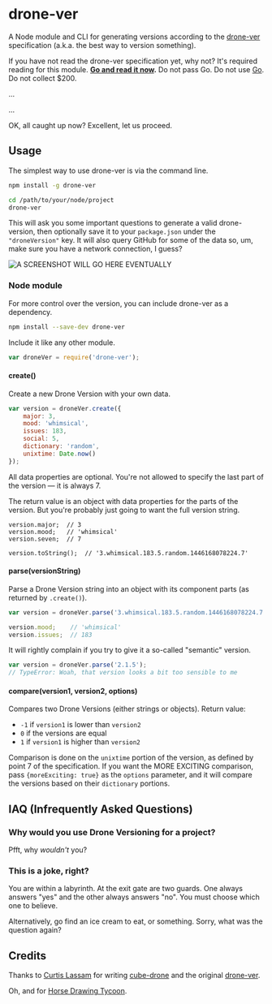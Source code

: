 # drone-ver

A Node module and CLI for generating versions according to the [drone-ver][drone-ver] specification (a.k.a. the best way to version something).

If you have not read the drone-ver specification yet, why not? It's required reading for this module. **[Go and read it now][drone-ver].** Do not pass Go. Do not use [Go][golang]. Do not collect $200.

...

...

OK, all caught up now? Excellent, let us proceed.


## Usage

The simplest way to use drone-ver is via the command line.

```sh
npm install -g drone-ver

cd /path/to/your/node/project
drone-ver
```

This will ask you some important questions to generate a valid drone-version, then optionally save it to your `package.json` under the `"droneVersion"` key. It will also query GitHub for some of the data so, um, make sure you have a network connection, I guess?

![A SCREENSHOT WILL GO HERE EVENTUALLY]()

### Node module

For more control over the version, you can include drone-ver as a dependency.

```sh
npm install --save-dev drone-ver
```

Include it like any other module.

```js
var droneVer = require('drone-ver');
```


#### create()

Create a new Drone Version with your own data.

```js
var version = droneVer.create({
    major: 3,
    mood: 'whimsical',
    issues: 183,
    social: 5,
    dictionary: 'random',
    unixtime: Date.now()
});
```

All data properties are optional. You're not allowed to specify the last part of the version — it is always 7.

The return value is an object with data properties for the parts of the version. But you're probably just going to want the full version string.

```
version.major;  // 3
version.mood;   // 'whimsical'
version.seven;  // 7

version.toString();  // '3.whimsical.183.5.random.1446168078224.7'
```


#### parse(versionString)

Parse a Drone Version string into an object with its component parts (as returned by `.create()`).

```js
var version = droneVer.parse('3.whimsical.183.5.random.1446168078224.7');

version.mood;    // 'whimsical'
version.issues;  // 183
```

It will rightly complain if you try to give it a so-called "semantic" version.

```js
var version = droneVer.parse('2.1.5');
// TypeError: Woah, that version looks a bit too sensible to me
```


#### compare(version1, version2, options)

Compares two Drone Versions (either strings or objects). Return value:

* `-1` if `version1` is lower than `version2`
* `0` if the versions are equal
* `1` if `version1` is higher than `version2`

Comparison is done on the `unixtime` portion of the version, as defined by point 7 of the specification. If you want the MORE EXCITING comparison, pass `{moreExciting: true}` as the `options` parameter, and it will compare the versions based on their `dictionary` portions.


## IAQ (Infrequently Asked Questions)

### Why would you use Drone Versioning for a project?

Pfft, why _wouldn't_ you?

### This is a joke, right?

You are within a labyrinth. At the exit gate are two guards. One always answers "yes" and the other always answers "no". You must choose which one to believe.

Alternatively, go find an ice cream to eat, or something. Sorry, what was the question again?


## Credits

Thanks to [Curtis Lassam][curtis] for writing [cube-drone][cube-drone] and the original [drone-ver][drone-ver-comic].

Oh, and for [Horse Drawing Tycoon][horse-video].


[curtis]: https://twitter.com/classam
[drone-ver]: http://drone-ver.org/
[drone-ver-comic]: http://curtis.lassam.net/comics/cube_drone/161.gif
[cube-drone]: http://cube-drone.com/
[horse-video]: https://www.youtube.com/watch?v=BRbcoXq_x2M
[golang]: https://golang.org/
